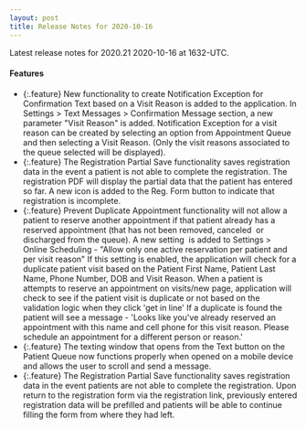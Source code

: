 ```yaml
---
layout: post
title: Release Notes for 2020-10-16
---
```


Latest release notes for 2020.21 2020-10-16 at 1632-UTC.

<div class='features' markdown='1'>

#### Features

- {:.feature} New functionality to create Notification Exception for Confirmation Text based on a Visit Reason is added to the application. In Settings > Text Messages > Confirmation Message section, a new parameter "Visit Reason" is added. Notification Exception for a visit reason can be created by selecting an option from Appointment Queue and then selecting a Visit Reason. (Only the visit reasons associated to the queue selected will be displayed).
- {:.feature} The Registration Partial Save functionality saves registration data in the event a patient is not able to complete the registration. The registration PDF will display the partial data that the patient has entered so far. A new icon is added to the Reg. Form button to indicate that registration is incomplete.
- {:.feature} Prevent Duplicate Appointment functionality will not allow a patient to reserve another appointment if that patient already has a reserved appointment (that has not been removed, canceled  or discharged from the queue). A new setting  is added to Settings > Online Scheduling - "Allow only one active reservation per patient and per visit reason" If this setting is enabled, the application will check for a duplicate patient visit based on the Patient First Name, Patient Last Name, Phone Number, DOB and Visit Reason. When a patient is attempts to reserve an appointment on visits/new page, application will check to see if the patient visit is duplicate or not based on the validation logic when they click 'get in line' If a duplicate is found the patient will see a message - 'Looks like you've already reserved an appointment with this name and cell phone for this visit reason. Please schedule an appointment for a different person or reason.'
- {:.feature} The texting window that opens from the Text button on the Patient Queue now functions properly when opened on a mobile device and allows the user to scroll and send a message.
- {:.feature} The Registration Partial Save functionality saves registration data in the event patients are not able to complete the registration. Upon return to the registration form via the registration link, previously entered registration data will be prefilled and patients will be able to continue filling the form from where they had left.

</div>

